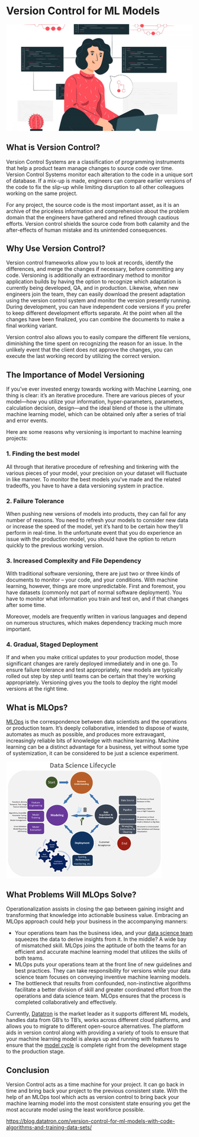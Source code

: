 # Version Control for ML Models

![](./img/VersionControl.jpg)

## **What is Version Control?**

Version Control Systems are a classification of programming instruments that help a product team manage changes to source code over time. Version Control Systems monitor each alteration to the code in a unique sort of database. If a mix-up is made, engineers can compare earlier versions of the code to fix the slip-up while limiting disruption to all other colleagues working on the same project.

For any project, the source code is the most important asset, as it is an archive of the priceless information and comprehension about the problem domain that the engineers have gathered and refined through cautious efforts. Version control shields the source code from both calamity and the after-effects of human mistake and its unintended consequences.

## **Why Use Version Control?**

Version control frameworks allow you to look at records, identify the differences, and merge the changes if necessary, before committing any code. Versioning is additionally an extraordinary method to monitor application builds by having the option to recognize which adaptation is currently being developed, QA, and in production. Likewise, when new engineers join the team, they can easily download the present adaptation using the version control system and monitor the version presently running. During development, you can have independent code versions if you prefer to keep different development efforts separate. At the point when all the changes have been finalized, you can combine the documents to make a final working variant.

Version control also allows you to easily compare the different file versions, diminishing the time spent on recognizing the reason for an issue. In the unlikely event that the client does not approve the changes, you can execute the last working record by utilizing the correct version.

## **The Importance of Model Versioning**

If you’ve ever invested energy towards working with Machine Learning, one thing is clear: it’s an iterative procedure. There are various pieces of your model—how you utilize your information, hyper-parameters, parameters, calculation decision, design—and the ideal blend of those is the ultimate machine learning model, which can be obtained only after a series of trial and error events.

Here are some reasons why versioning is important to machine learning projects:

### **1. Finding the best model**

All through that iterative procedure of refreshing and tinkering with the various pieces of your model, your precision on your dataset will fluctuate in like manner. To monitor the best models you’ve made and the related tradeoffs, you have to have a data versioning system in practice.

### **2. Failure Tolerance**

When pushing new versions of models into products, they can fail for any number of reasons. You need to refresh your models to consider new data or increase the speed of the model, yet it’s hard to be certain how they’ll perform in real-time. In the unfortunate event that you do experience an issue with the production model, you should have the option to return quickly to the previous working version.

### **3. Increased Complexity and File Dependency**

With traditional software versioning, there are just two or three kinds of documents to monitor – your code, and your conditions. With machine learning, however, things are more unpredictable. First and foremost, you have datasets (commonly not part of normal software deployment). You have to monitor what information you train and test on, and if that changes after some time.

Moreover, models are frequently written in various languages and depend on numerous structures, which makes dependency tracking much more important.

### **4. Gradual, Staged Deployment**

If and when you make critical updates to your production model, those significant changes are rarely deployed immediately and in one go. To ensure failure tolerance and test appropriately, new models are typically rolled out step by step until teams can be certain that they’re working appropriately. Versioning gives you the tools to deploy the right model versions at the right time.

## **What is MLOps?**

[MLOps](https://blog.datatron.com/growth-mlops/) is the correspondence between data scientists and the operations or production team. It’s deeply collaborative, intended to dispose of waste, automates as much as possible, and produces more extravagant, increasingly reliable bits of knowledge with machine learning. Machine learning can be a distinct advantage for a business, yet without some type of systemization, it can be considered to be just a science experiment.

![](./img/DataScienceLifeCycle.png)

## **What Problems Will MLOps Solve?**

Operationalization assists in closing the gap between gaining insight and transforming that knowledge into actionable business value. Embracing an MLOps approach could help your business in the accompanying manners:

- Your operations team has the business idea, and your [data science team](https://blog.datatron.com/data-scientist-in-the-new-era/) squeezes the data to derive insights from it. In the middle? A wide bay of mismatched skill. MLOps joins the aptitude of both the teams for an efficient and accurate machine learning model that utilizes the skills of both teams.
- MLOps puts your operations team at the front line of new guidelines and best practices. They can take responsibility for versions while your data science team focuses on conveying inventive machine learning models.
- The bottleneck that results from confounded, non-instinctive algorithms facilitate a better division of skill and greater coordinated effort from the operations and data science team. MLOps ensures that the process is completed collaboratively and effectively.

Currently, [Datatron](https://www.datatron.com/) is the market leader as it supports different ML models, handles data from GB’s to TB’s, works across different cloud platforms, and allows you to migrate to different open-source alternatives. The platform aids in version control along with providing a variety of tools to ensure that your machine learning model is always up and running with features to ensure that the [model cycle](https://blog.datatron.com/walkthrough-of-ml-life-cycle/) is complete right from the development stage to the production stage. 

## **Conclusion**

Version Control acts as a time machine for your project. It can go back in time and bring back your project to the previous consistent state. With the help of an MLOps tool which acts as version control to bring back your machine learning model into the most consistent state ensuring you get the most accurate model using the least workforce possible.

https://blog.datatron.com/version-control-for-ml-models-with-code-algorithms-and-training-data-sets/
